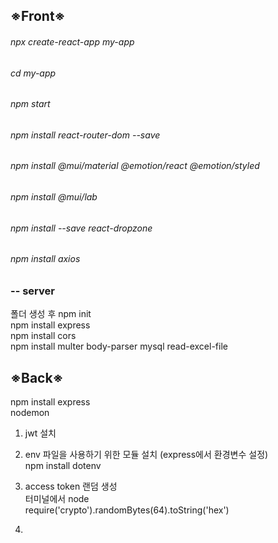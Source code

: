## ※Front※
###### npx create-react-app my-app   
###### cd my-app   
###### npm start   

###### npm install react-router-dom --save    
###### npm install @mui/material @emotion/react @emotion/styled   
###### npm install @mui/lab   
###### npm install --save react-dropzone   
###### npm install axios   

### -- server
폴더 생성 후 npm init   
npm install express     
npm install cors    
npm install multer body-parser mysql read-excel-file    


## ※Back※
npm install express    
            nodemon   
1. jwt 설치   

2. env 파일을 사용하기 위한 모듈 설치 (express에서 환경변수 설정)   
npm install dotenv   

3. access token 랜덤 생성   
터미널에서 node    
require('crypto').randomBytes(64).toString('hex')   

4.